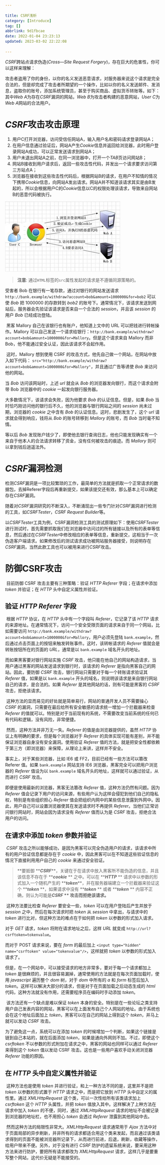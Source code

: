```yaml
---

title: CSRF浅析  
category: [Introduce]  
tag: []  
abbrlink: 9d1fbcae  
date: 2022-01-04 23:23:13  
updated: 2023-03-02 22:22:08

---
```


*CSRF*跨站点请求伪造(*Cross—Site Request Forgery*)，存在巨大的危害性，你可以这样来理解：

​		攻击者盗用了你的身份，以你的名义发送恶意请求，对服务器来说这个请求是完全合法的，但是却完成了攻击者所期望的一个操作，比如以你的名义发送邮件、发消息，盗取你的账号，添加系统管理员，甚至于购买商品、虚拟货币转账等。如下：其中*Web A*为存在*CSRF*漏洞的网站，*Web B*为攻击者构建的恶意网站，*User C*为*Web A*网站的合法用户。

# *CSRF*攻击攻击原理

1. 用户C打开浏览器，访问受信任网站A，输入用户名和密码请求登录网站A；
2. 在用户信息通过验证后，网站A产生*Cookie*信息并返回给浏览器，此时用户登录网站A成功，可以正常发送请求到网站A；
3. 用户未退出网站A之前，在同一浏览器中，打开一个*TAB*页访问网站B；
4. 网站B接收到用户请求后，返回一些攻击性代码，并发出一个请求要求访问第三方站点A；
5. 浏览器在接收到这些攻击性代码后，根据网站B的请求，在用户不知情的情况下携带*Cookie*信息，向网站A发出请求。网站A并不知道该请求其实是由B发起的，所以会根据用户C的*Cookie*信息以C的权限处理该请求，导致来自网站B的恶意代码被执行。

![j4vaAK](assets/net-img-j4vaAK-20230803220732-18rpi7u.jpg)

> **注意**: 通过`HTML`标签的`src`属性发起的请求是不遵循同源策略的。

受害者 Bob 在银行有一笔存款，通过对银行的网站发送请求 `http://bank.example/withdraw?account=bob&amount=1000000&for=bob2` 可以使 *Bob* 把 1000000 的存款转到 *bob2* 的账号下。通常情况下，该请求发送到网站后，服务器会先验证该请求是否来自一个合法的 *session*，并且该 *session* 的用户 *Bob* 已经成功登陆。

​    黑客 Mallory 自己在该银行也有账户，他知道上文中的 URL 可以把钱进行转帐操作。Mallory 可以自己发送一个请求给银行：`http://bank.example/withdraw?account=bob&amount=1000000&for=Mallory`。但是这个请求来自 Mallory 而非 Bob，他不能通过安全认证，因此该请求不会起作用。

​    这时，Mallory 想到使用 CSRF 的攻击方式，他先自己做一个网站，在网站中放入如下代码： `src="http://bank.example/withdraw?account=bob&amount=1000000&for=Mallory"`，并且通过广告等诱使 *Bob* 来访问他的网站。

当 *Bob* 访问该网站时，上述 *url* 就会从 *Bob* 的浏览器发向银行，而这个请求会附带 Bob 浏览器中的 *cookie* 一起发向银行服务器。

大多数情况下，该请求会失败，因为他要求 *Bob* 的认证信息。但是，如果 *Bob* 当时恰巧刚访问他的银行后不久，他的浏览器与银行网站之间的 *session* 尚未过期，浏览器的 *cookie* 之中含有 *Bob* 的认证信息。这时，悲剧发生了，这个 *url* 请求就会得到响应，钱将从 *Bob* 的账号转移到 *Mallory* 的账号，而 *Bob* 当时毫不知情。

等以后 *Bob* 发现账户钱少了，即使他去银行查询日志，他也只能发现确实有一个来自于他本人的合法请求转移了资金，没有任何被攻击的痕迹。而 *Mallory* 则可以拿到钱后逍遥法外。

# *CSRF*漏洞检测

​		检测*CSRF*漏洞是一项比较繁琐的工作，最简单的方法就是抓取一个正常请求的数据包，去掉Referer字段后再重新提交，如果该提交还有效，那么基本上可以确定存在*CSRF*漏洞。

​		随着对*CSRF*漏洞研究的不断深入，不断涌现出一些专门针对*CSRF*漏洞进行检测的工具，如*CSRFTester*，*CSRF Request Builder*等。

​		以*CSRFTester*工具为例，CSRF漏洞检测工具的测试原理如下：使用*CSRFTester*进行测试时，首先需要抓取我们在浏览器中访问过的所有链接以及所有的表单等信息，然后通过在*CSRFTester*中修改相应的表单等信息，重新提交，这相当于一次伪造客户端请求。如果修改后的测试请求成功被网站服务器接受，则说明存在*CSRF*漏洞，当然此款工具也可以被用来进行*CSRF*攻击。

# 防御CSRF攻击

​    目前防御 CSRF 攻击主要有三种策略：验证 *HTTP Referer* 字段；在请求中添加 *token* 并验证；在 *HTTP* 头中自定义属性并验证。

## 验证 *HTTP Referer* 字段

​    根据 *HTTP* 协议，在 *HTTP* 头中有一个字段叫 *Referer*，它记录了该 *HTTP* 请求的来源地址。在通常情况下，访问一个安全受限页面的请求来自于同一个网站，比如需要访问 `http://bank.example/withdraw?account=bob&amount=1000000&for=Mallory`，用户必须先登陆 `bank.example`，然后通过点击页面上的按钮来触发转账事件。这时，该转帐请求的 *Referer* 值就会是转账按钮所在的页面的 *URL*，通常是以 `bank.example` 域名开头的地址。

而如果黑客要对银行网站实施 *CSRF* 攻击，他只能在他自己的网站构造请求，当用户通过黑客的网站发送请求到银行时，该请求的 *Referer* 是指向黑客自己的网站。因此，要防御 *CSRF* 攻击，银行网站只需要对于每一个转账请求验证其 *Referer* 值，如果是以 `bank.example` 开头的域名，则说明该请求是来自银行网站自己的请求，是合法的。如果 *Referer* 是其他网站的话，则有可能是黑客的 *CSRF* 攻击，拒绝该请求。

​    这种方法的显而易见的好处就是简单易行，网站的普通开发人员不需要操心 *CSRF* 的漏洞，只需要在最后给所有安全敏感的请求统一增加一个拦截器来检查 *Referer* 的值就可以。特别是对于当前现有的系统，不需要改变当前系统的任何已有代码和逻辑，没有风险，非常便捷。

​    然而，这种方法并非万无一失。*Referer* 的值是由浏览器提供的，虽然 *HTTP* 协议上有明确的要求，但是每个浏览器对于 *Referer* 的具体实现可能有差别，并不能保证浏览器自身没有安全漏洞。使用验证 *Referer* 值的方法，就是把安全性都依赖于第三方（即浏览器）来保障，从理论上来讲，这样并不安全。

事实上，对于某些浏览器，比如 IE6 或 FF2，目前已经有一些方法可以篡改 Referer 值。如果 `bank.example` 网站支持 IE6 浏览器，黑客完全可以把用户浏览器的 *Referer* 值设为以 `bank.example` 域名开头的地址，这样就可以通过验证，从而进行 *CSRF* 攻击。

即便是使用最新的浏览器，黑客无法篡改 *Referer* 值，这种方法仍然有问题。因为 *Referer* 值会记录下用户的访问来源，有些用户认为这样会侵犯到他们自己的隐私权，特别是有些组织担心 *Referer* 值会把组织内网中的某些信息泄露到外网中。因此，用户自己可以设置浏览器使其在发送请求时不再提供 *Referer*。当他们正常访问银行网站时，网站会因为请求没有 *Referer* 值而认为是 *CSRF* 攻击，拒绝合法用户的访问。

## 在请求中添加 *token* 参数并验证

​     *CSRF* 攻击之所以能够成功，是因为黑客可以完全伪造用户的请求，该请求中所有的用户验证信息都是存在于 *cookie* 中，因此黑客可以在不知道这些验证信息的情况下直接利用用户自己的 *cookie* 来通过安全验证。

> **要抵御 **​***CSRF***​ **，关键在于在请求中放入黑客所不能伪造的信息，并且该信息不存在于 **​***cookie***​ ** 之中。可以在 **​***HTTP***​ ** 请求中以参数的形式加入一个随机产生的 **​***token***​ **，并在服务器端建立一个拦截器来验证这个 **​***token***​ **，如果请求中没有 **​***token***​ ** 或者 **​***token***​ ** 内容不正确，则认为可能是 **​***CSRF***​ ** 攻击而拒绝该请求。**

​    这种方法要比检查 *Referer* 要安全一些，*token* 可以在用户登陆后产生并放于 *session* 之中，然后在每次请求时把 *token* 从 *session* 中拿出，与请求中的 *token* 进行比对，但这种方法的难点在于如何把 *token* 以参数的形式加入请求。

对于 *GET* 请求，*token* 将附在请求地址之后，这样 *URL* 就变成 `http://url?csrftoken=tokenvalue`。

而对于 POST 请求来说，要在 *form* 的最后加上 `<input type="hidden" name="csrftoken" value="tokenvalue"/>`，这样就把 *token* 以参数的形式加入请求了。

但是，在一个网站中，可以接受请求的地方非常多，要对于每一个请求都加上 *token* 是很麻烦的，并且很容易漏掉，通常使用的方法就是在每次页面加载时，使用 *javascript* 遍历整个 *dom* 树，对于 *dom* 中所有的 *a* 和 *form* 标签后加入 *token*。这样可以解决大部分的请求，但是对于在页面加载之后动态生成的 *html* 代码，这种方法就没有作用，还需要程序员在编码时手动添加 *token*。

​     该方法还有一个缺点是难以保证 *token* 本身的安全。特别是在一些论坛之类支持用户自己发表内容的网站，黑客可以在上面发布自己个人网站的地址。由于系统也会在这个地址后面加上 *token*，黑客可以在自己的网站上得到这个 *token*，并马上就可以发动 *CSRF* 攻击。

为了避免这一点，系统可以在添加 *token* 的时候增加一个判断，如果这个链接是链到自己本站的，就在后面添加 *token*，如果是通向外网则不加。不过，即使这个 *csrftoken* 不以参数的形式附加在请求之中，黑客的网站也同样可以通过 *Referer* 来得到这个 *token* 值以发动 CSRF 攻击。这也是一些用户喜欢手动关闭浏览器 *Referer* 功能的原因。

## 在 *HTTP* 头中自定义属性并验证

​    	这种方法也是使用 *token* 并进行验证，和上一种方法不同的是，这里并不是把 *token* 以参数的形式置于 *HTTP* 请求之中，而是把它放到 *HTTP* 头中自定义的属性里。通过 *XMLHttpRequest* 这个类，可以一次性给所有该类请求加上 *csrftoken* 这个 *HTTP* 头属性，并把 *token* 值放入其中。这样解决了上种方法在请求中加入 *token* 的不便，同时，通过 *XMLHttpRequest* 请求的地址不会被记录到浏览器的地址栏，也不用担心 *token* 会透过 *Referer* 泄露到其他网站中去。

​		然而这种方法的局限性非常大。*XMLHttpRequest* 请求通常用于 *Ajax* 方法中对于页面局部的异步刷新，并非所有的请求都适合用这个类来发起，而且通过该类请求得到的页面不能被浏览器所记录下，从而进行前进，后退，刷新，收藏等操作，给用户带来不便。另外，对于没有进行 *CSRF* 防护的遗留系统来说，要采用这种方法来进行防护，要把所有请求都改为 *XMLHttpRequest* 请求，这样几乎是要重写整个网站，这代价无疑是不能接受的。
